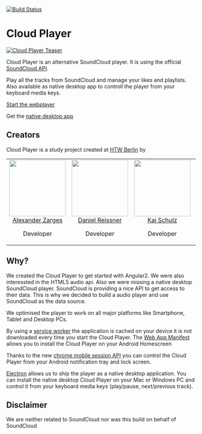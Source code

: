 [![Build Status](https://travis-ci.org/mwaylabs/uikit.svg?branch=master)](https://travis-ci.org/mwaylabs/uikit)

# Cloud Player
[![Cloud Player Teaser](https://github.com/Cloud-Player/web/blob/master/assets/meta/social/facebook.jpg)](https://cloud-player.io)

Cloud Player is an alternative SoundCloud player. It is using the official [SoundCloud API](https://developers.soundcloud.com/docs/api). 

Play all the tracks from SoundCloud and manage your likes and playlists. Also available as native desktop app to controll the player from your keyboard media keys.

[Start the webplayer](https://cloud-player.io)

Get the [native desktop app](https://github.com/Cloud-Player/desktop-app)

## Creators
Cloud Player is a study project created at [HTW Berlin](http://www.htw-berlin.de/) by 

<table>
  <tbody>
    <tr>
      <td align="center" valign="top">
        <img width="150" height="150" src="https://github.com/zarlex.png?s=150">
        <br>
        <a href="https://github.com/zarlex">Alexander Zarges</a>
        <p>Developer</p>
      </td>
      <td align="center" valign="top">
        <img width="150" height="150" src="https://github.com/Dathix.png?s=150">
        <br>
        <a href="https://github.com/Dathix">Daniel Reissner</a>
        <p>Developer</p>
      </td>
      <td align="center" width="20%" valign="top">
        <img width="150" height="150" src="https://github.com/SchulzKai.png?s=150">
        <br>
        <a href="https://github.com/SchulzKai">Kai Schulz</a>
        <p>Developer</p>
      </td>
      <td align="center" valign="top">
        <img width="150" height="150" src="https://github.com/gefei-htw.png?s=150">
        <br>
        <a href="https://github.com/gefei-htw">Prof. Dr. Zhang</a>
        <p>Advisor<p>
      </td>
     </tr>
  </tbody>
</table>

## Why?
We created the Cloud Player to get started with Angular2. We were also interessted in the HTML5 audio api. Also we were missing a native desktop SoundCloud player. SoundCloud is providing a nice API to get access to their data.
This is why we decided to build a audio player and use SoundCloud as the data source. 

We optimised the player to work on all major platforms like Smartphone, Tablet and Desktop PCs. 

By using a [service worker](https://developers.google.com/web/fundamentals/getting-started/primers/service-workers) the application is cached on your device it is not downloaded every time you start the Cloud Player. The [Web App Manifest](https://developers.google.com/web/fundamentals/engage-and-retain/web-app-manifest/) allows you to install the Cloud Player on your Android Homescreen

Thanks to the new [chrome mobile session API](https://developers.google.com/web/updates/2017/02/media-session) you can control the Cloud Player from your Android notification tray and lock screen. 

[Electron](https://electron.atom.io/) allows us to ship the player as a native desktop application. You can install the native desktop Cloud Player on your Mac or Windows PC and control it from your keyboard media keys (play/pause, next/previous track).

## Disclaimer
We are neither related to SoundCloud nor was this build on behalf of SoundCloud

